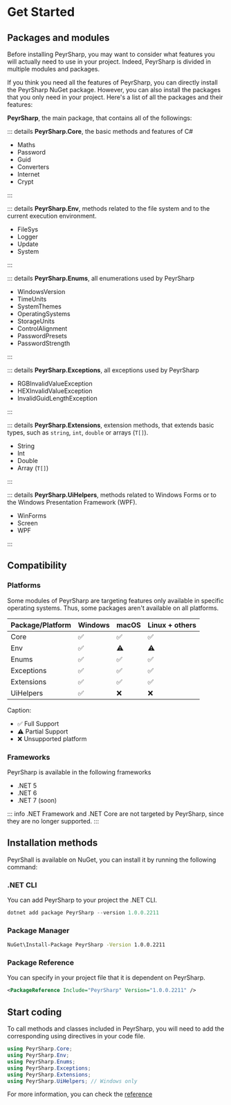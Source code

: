 # Get Started
## Packages and modules
Before installing PeyrSharp, you may want to consider what features you will actually need to use in your project. Indeed, PeyrSharp is divided in multiple modules and packages.

If you think you need all the features of PeyrSharp, you can directly install the PeyrSharp NuGet package. However, you can also install the packages that you only need in your project. Here's a list of all the packages and their features:

**PeyrSharp**, the main package, that contains all of the followings:

::: details **PeyrSharp.Core**, the basic methods and features of C#

- Maths
- Password
- Guid
- Converters
- Internet
- Crypt

:::

::: details **PeyrSharp.Env**, methods related to the file system and to the current execution environment.

- FileSys
- Logger
- Update
- System

:::

::: details **PeyrSharp.Enums**, all enumerations used by PeyrSharp

- WindowsVersion
- TimeUnits
- SystemThemes
- OperatingSystems
- StorageUnits
- ControlAlignment
- PasswordPresets
- PasswordStrength

:::        

::: details **PeyrSharp.Exceptions**, all exceptions used by PeyrSharp

- RGBInvalidValueException
- HEXInvalidValueException
- InvalidGuidLengthException

:::

::: details **PeyrSharp.Extensions**, extension methods, that extends basic types, such as <code>string</code>, <code>int</code>, <code>double</code> or arrays (<code>T[]</code>).

- String
- Int
- Double
- Array (`T[]`)

:::

::: details **PeyrSharp.UiHelpers**, methods related to Windows Forms or to the Windows Presentation Framework (WPF).

- WinForms
- Screen
- WPF

:::

## Compatibility
### Platforms
Some modules of PeyrSharp are targeting features only available in specific operating systems. Thus, some packages aren't available on all platforms.

| Package/Platform 	| Windows 	 | macOS 	 | Linux + others 	    |
|------------------	|---------	 |-------	 |-------------------	|
| Core             	| ✅       	| ✅     	| ✅              	|
| Env              	| ✅       	| ⚠️     	 | ⚠️              	  |
| Enums            	| ✅       	| ✅     	| ✅              	|
| Exceptions       	| ✅       	| ✅     	| ✅              	|
| Extensions       	| ✅       	| ✅     	| ✅              	|
| UiHelpers        	| ✅       	| ❌     	| ❌              	|

Caption:
- ✅ Full Support
- ⚠️ Partial Support
- ❌ Unsupported platform

### Frameworks
PeyrSharp is available in the following frameworks
- .NET 5
- .NET 6
- .NET 7 (soon)

::: info
.NET Framework and .NET Core are not targeted by PeyrSharp, since they are no longer supported.
:::

## Installation methods
PeyrShall is available on NuGet, you can install it by running the following command:
### .NET CLI
You can add PeyrSharp to your project the .NET CLI.

~~~ powershell
dotnet add package PeyrSharp --version 1.0.0.2211
~~~

### Package Manager

~~~ sh
NuGet\Install-Package PeyrSharp -Version 1.0.0.2211
~~~

### Package Reference
You can specify in your project file that it is dependent on PeyrSharp.

~~~ xml
<PackageReference Include="PeyrSharp" Version="1.0.0.2211" />
~~~

## Start coding
To call methods and classes included in PeyrSharp, you will need to add the corresponding using directives in your code file.

~~~ c#
using PeyrSharp.Core;
using PeyrSharp.Env;
using PeyrSharp.Enums;
using PeyrSharp.Exceptions;
using PeyrSharp.Extensions;
using PeyrSharp.UiHelpers; // Windows only
~~~

For more information, you can check the [reference](/reference)